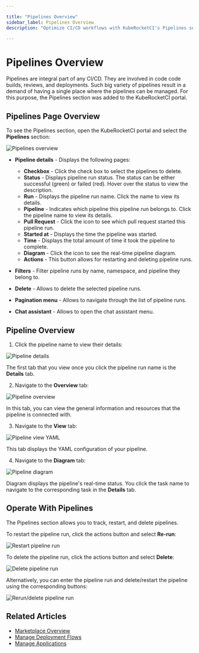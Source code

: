```yaml
---

title: "Pipelines Overview"
sidebar_label: Pipelines Overview
description: "Optimize CI/CD workflows with KubeRocketCI's Pipelines section, a centralized management hub for builds, reviews, and deployments."

---
```

<!-- markdownlint-disable MD025 -->

# Pipelines Overview

<head>
  <link rel="canonical" href="https://docs.kuberocketci.io/docs/user-guide/pipelines" />
</head>

Pipelines are integral part of any CI/CD. They are involved in code code builds, reviews, and deployments. Such big variety of pipelines result in a demand of having a single place where the pipelines can be managed. For this purpose, the Pipelines section was added to the KubeRocketCI portal.

## Pipelines Page Overview

To see the Pipelines section, open the KubeRocketCI portal and select the **Pipelines** section:

  ![Pipelines overview](../assets/user-guide/pipelines-overview.png "Pipelines overview")

* **Pipeline details** - Displays the following pages:

  * **Checkbox** - Click the check box to select the pipelines to delete.
  * **Status** - Displays pipeline run status. The status can be either successful (green) or failed (red). Hover over the status to view the description.
  * **Run** - Displays the pipeline run name. Click the name to view its details.
  * **Pipeline** - Indicates which pipeline this pipeline run belongs to. Click the pipeline name to view its details.
  * **Pull Request** - Click the icon to see which pull request started this pipeline run.
  * **Started at** - Displays the time the pipeline was started.
  * **Time** - Displays the total amount of time it took the pipeline to complete.
  * **Diagram** - Click the icon to see the real-time pipeline diagram.
  * **Actions** - This button allows for restarting and deleting pipeline runs.

* **Filters** - Filter pipeline runs by name, namespace, and pipeline they belong to.
* **Delete** - Allows to delete the selected pipeline runs.
* **Pagination menu** - Allows to navigate through the list of pipeline runs.
* **Chat assistant** - Allows to open the chat assistant menu.

## Pipeline Overview

1. Click the pipeline name to view their details:

  ![Pipeline details](../assets/user-guide/pipeline-details-tab.png "Pipeline details")

  The first tab that you view once you click the pipeline run name is the **Details** tab.

2. Navigate to the **Overview** tab:

  ![Pipeline overview](../assets/user-guide/pipelines-overview-tab.png "Pipeline overview")

  In this tab, you can view the general information and resources that the pipeline is connected with.

3. Navigate to the **View** tab:

  ![Pipeline view YAML](../assets/user-guide/pipelines-view-yaml-tab.png "Pipeline view YAML")

  This tab displays the YAML configuration of your pipeline.

4. Navigate to the **Diagram** tab:

  ![Pipeline diagram](../assets/user-guide/pipelines-diagram-tab.png "Pipeline diagram")

  Diagram displays the pipeline's real-time status. You click the task name to navigate to the corresponding task in the **Details** tab.

## Operate With Pipelines

The Pipelines section allows you to track, restart, and delete pipelines.

To restart the pipeline run, click the actions button and select **Re-run**:

  ![Restart pipeline run](../assets/user-guide/restart-pipeline-run.png "Restart pipeline run")

To delete the pipeline run, click the actions button and select **Delete**:

  ![Delete pipeline run](../assets/user-guide/delete-pipeline-run.png "Delete pipeline run")

Alternatively, you can enter the pipeline run and delete/restart the pipeline using the corresponding buttons:

  ![Rerun/delete pipeline run](../assets/user-guide/restart-or-delete-pipeline.png "Rerun/delete pipeline run")

## Related Articles

* [Marketplace Overview](./marketplace.md)
* [Manage Deployment Flows](./manage-environments.md)
* [Manage Applications](./application.md)
